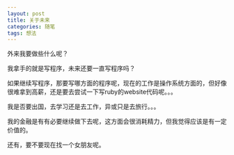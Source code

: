 ```yaml
---
layout: post
title: 关于未来
categories: 随笔
tags: 想法
---
```


外来我要做些什么呢？

我拿手的就是写程序，未来还要一直写程序吗？

如果继续写程序，那要写哪方面的程序呢，现在的工作是操作系统方面的，但好像很难拿到高薪，还是要去尝试一下写ruby的website代码呢。。。

我是否要出国，去学习还是去工作，异或只是去旅行。。。

我的金融是有有必要继续做下去呢，这方面会很消耗精力，但我觉得应该是有一定价值的。

还有，要不要现在找一个女朋友呢。
